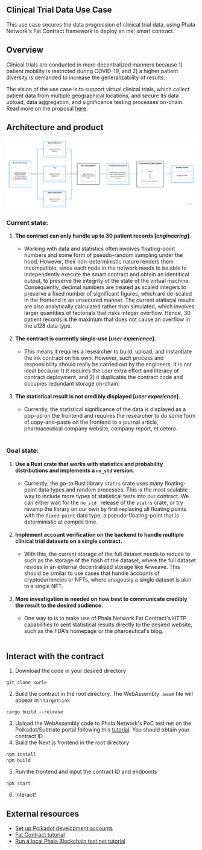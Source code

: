 ## Clinical Trial Data Use Case
This use case secures the data progression of clinical trial data, using Phala Network's Fat Contract framework to deploy an ink! smart contract. 

## Overview
Clinical trials are conducted in more decentralized manners because 1) patient mobility is restricted during COVID-19, and 2) a higher patient diversity is demanded to increase the generalizability of results. 

The vision of the use case is to support virtual clinical trials, which collect patient data from multiple geographical locations, and secure its data upload, data aggregation, and significance testing processes on-chain. Read more on the proposal [here](./docs/proposal.pdf).

## Architecture and product
![](./docs/architecture.jpg)
### Current state:
1. **The contract can only handle up to 30 patient records [_engineering_]**. 
    <br><br>
    - Working with data and statistics often involves floating-point numbers and some form of pseudo-random sampling under the hood. However, their non-deterministic nature renders them incompatible, since each node in the network needs to be able to independently execute the smart contract and obtain an identitical output, to preserve the integrity of the state of the virtual machine. Consequently, decimal numbers are treated as scaled integers to preserve a fixed number of significant figures, which are de-scaled in the frontend in an unsecured manner. The current statiscal results are also analytically calculated rather than simulated, which involves larger quantities of factorials that risks integer overflow. Hence, 30 patient records is the maximum that does not cause an overflow in the u128 data type. 
    <br><br>
2. **The contract is currently single-use [_user experience_].** 
    <br><br>
    - This means it requires a researcher to build, upload, and instantiate the ink contract on his own. However, such process and responsibility should really be carried out by the engineers. It is not ideal because 1) it requires the user extra effort and literacy of contract deployment, and 2) it duplicates the contract code and occupies redundant storage on-chain. 
    <br><br>
3. **The statistical result is not credibly displayed [_user experience_].** 
    <br><br>
    - Currently, the statistical significance of the data is displayed as a pop-up on the frontend and requires the researcher to do some form of copy-and-paste on the frontend to a journal article, pharmaceutical company website, company report, et cetera. 
    <br><br>

### Goal state:
1. **Use a Rust crate that works with statistics and probability distributions and implements a `no_std` version.** 
    <br><br>
    - Currently, the go-to Rust library `statrs` crate uses many floating-point data types and random processes. This is the most scalable way to include more types of statistical tests into our contract. We can either wait for the `no_std ` release of the `statrs` crate, or try revamp the library on our own by first replacing all floating points with the `fixed-point` data type, a pseudo-floating-point that is deterministic at compile time.
    <br><br>
2. **Implement account verification on the backend to handle multiple clinical trial datasets on a single contract.** 
    <br><br>
    - With this, the current storage of the full dataset needs to reduce to such as the storage of the hash of the dataset, where the full dataset resides in an external decentralized storage like Arweave. This should be similar to use cases that handle accounts of cryptocurrencies or NFTs, where anagously a single dataset is akin to a single NFT.
    <br><br>
3. **More investigation is needed on how best to communicate credibly the result to the desired audience.** 
    <br><br>
    - One way to is to make use of Phala Network Fat Contract's HTTP capabilities to sent statistical results directly to the desired website, such as the FDA's homepage or the pharceutical's blog. 
    <br><br>

## Interact with the contract 
1. Download the code in your desired directory
  ```
  git clone <url>
  ```
2. Build the contract in the root directory. The WebAssembly `.wasm` file will appear in `\target\ink`
  ```
  cargo build --release
  ```
3. Upload the WebAssembly code to Phala Network's PoC test net on the Polkadot/Subtrate portal following this [tutorial](https://www.youtube.com/watch?v=aZGj4FhkY6A&t=3135s&ab_channel=ParityTechnologies). You should obtain your contract ID
4. Build the Next.js frontend in the root directory
  ```
  npm install
  npm build
  ```
5. Run the frontend and input the contract ID and endpoints 
  ```
  npm start
  ```
6. Interact!

## External resources

- [Set up Polkadot development accounts](https://wiki.phala.network/en-us/general/applications/01-polkadot-extension/#create-new-account)
- [Fat Contract tutorial](https://wiki.phala.network/en-us/build/developer/fat-contract-tutorial/)
- [Run a local Phala Blockchain test net tutorial](https://wiki.phala.network/en-us/build/developer/run-a-local-development-network/)


